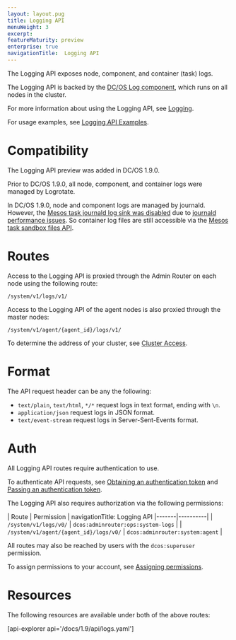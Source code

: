```yaml
---
layout: layout.pug
title: Logging API
menuWeight: 3
excerpt:
featureMaturity: preview
enterprise: true
navigationTitle:  Logging API
---
```


The Logging API exposes node, component, and container (task) logs.

The Logging API is backed by the [DC/OS Log component](/docs/1.9/overview/architecture/components/#dcos-log), which runs on all nodes in the cluster.

For more information about using the Logging API, see [Logging](/docs/1.9/monitoring/logging/).

For usage examples, see [Logging API Examples](/docs/1.9/monitoring/logging/logging-api-examples/).


# Compatibility

The Logging API preview was added in DC/OS 1.9.0.

Prior to DC/OS 1.9.0, all node, component, and container logs were managed by Logrotate.

In DC/OS 1.9.0, node and component logs are managed by journald. However, the [Mesos task journald log sink was disabled](https://github.com/dcos/dcos/pull/1269) due to [journald performance issues](https://github.com/systemd/systemd/issues/5102). So container log files are still accessible via the [Mesos task sandbox files API](http://mesos.apache.org/documentation/latest/sandbox/).


# Routes

Access to the Logging API is proxied through the Admin Router on each node using the following route:

```
/system/v1/logs/v1/
```

Access to the Logging API of the agent nodes is also proxied through the master nodes:

```
/system/v1/agent/{agent_id}/logs/v1/
```

To determine the address of your cluster, see [Cluster Access](/docs/1.9/api/access/).


# Format

The API request header can be any the following:

- `text/plain`, `text/html`, `*/*` request logs in text format, ending with `\n`.
- `application/json` request logs in JSON format.
- `text/event-stream` request logs in Server-Sent-Events format.


# Auth

All Logging API routes require authentication to use.

To authenticate API requests, see [Obtaining an authentication token](/docs/1.9/security/iam-api/#obtaining-an-authentication-token) and [Passing an authentication token](/docs/1.9/security/iam-api/#passing-an-authentication-token).

The Logging API also requires authorization via the following permissions:

| Route | Permission |
navigationTitle:  Logging API
|-------|----------|
| `/system/v1/logs/v0/` | `dcos:adminrouter:ops:system-logs` |
| `/system/v1/agent/{agent_id}/logs/v0/` | `dcos:adminrouter:system:agent` |

All routes may also be reached by users with the `dcos:superuser` permission.

To assign permissions to your account, see [Assigning permissions](/docs/1.9/security/perms-reference/).


# Resources

The following resources are available under both of the above routes:

[api-explorer api='/docs/1.9/api/logs.yaml']
